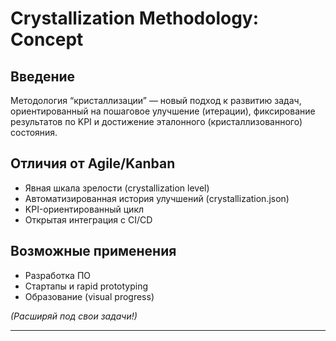 # Crystallization Methodology: Concept

## Введение

Методология “кристаллизации” — новый подход к развитию задач, ориентированный на пошаговое улучшение (итерации), фиксирование результатов по KPI и достижение эталонного (кристаллизованного) состояния.

## Отличия от Agile/Kanban

- Явная шкала зрелости (crystallization level)
- Автоматизированная история улучшений (crystallization.json)
- KPI-ориентированный цикл
- Открытая интеграция с CI/CD

## Возможные применения

- Разработка ПО
- Стартапы и rapid prototyping
- Образование (visual progress)

*(Расширяй под свои задачи!)*

---
